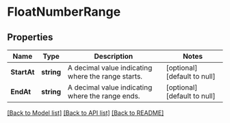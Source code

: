 # FloatNumberRange

## Properties

 Name        | Type       | Description                                        | Notes                        
-------------|------------|----------------------------------------------------|------------------------------
 **StartAt** | **string** | A decimal value indicating where the range starts. | [optional] [default to null] 
 **EndAt**   | **string** | A decimal value indicating where the range ends.   | [optional] [default to null] 

[[Back to Model list]](../README.md#documentation-for-models) [[Back to API list]](../README.md#documentation-for-api-endpoints) [[Back to README]](../README.md)

